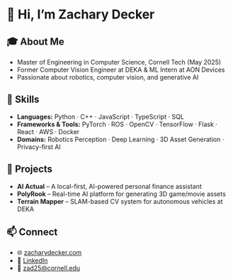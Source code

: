 # 👋 Hi, I’m Zachary Decker

## 🎓 About Me
- Master of Engineering in Computer Science, Cornell Tech (May 2025)  
- Former Computer Vision Engineer at DEKA & ML Intern at AON Devices  
- Passionate about robotics, computer vision, and generative AI  

## 🚀 Skills
- **Languages:** Python · C++ · JavaScript · TypeScript · SQL  
- **Frameworks & Tools:** PyTorch · ROS · OpenCV · TensorFlow · Flask · React · AWS · Docker  
- **Domains:** Robotics Perception · Deep Learning · 3D Asset Generation · Privacy-first AI  

## 🔭 Projects
- **AI Actual** – A local-first, AI-powered personal finance assistant  
- **PolyRook** – Real-time AI platform for generating 3D game/movie assets  
- **Terrain Mapper** – SLAM-based CV system for autonomous vehicles at DEKA  

## 📫 Connect
- 🌐 [zacharydecker.com](https://zacharydecker.com)  
- 💼 [LinkedIn](https://www.linkedin.com/in/zachary-decker)  
- 📧 zad25@cornell.edu  
